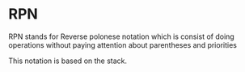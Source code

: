 # RPN

RPN stands for Reverse polonese notation which is consist of doing operations without paying attention about parentheses and priorities

This notation is based on the stack.